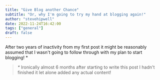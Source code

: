 ```yaml
---
title: "Give Blog another Chance"
subtitle: "Or, why I'm going to try my hand at blogging again!"
author: "stevehipwell"
date: 2022-11-24T16:42:00
tags: ["general"]
draft: false
---
```


After two years of inactivity from my first post it might be reasonably assumed that I wasn't going to follow through with my plan to start blogging! *

> _*_ Ironically almost 6 months after starting to write this post I hadn't finished it let alone added any actual content!

